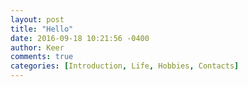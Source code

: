 ```yaml
---
layout: post
title: "Hello"
date: 2016-09-18 10:21:56 -0400
author: Keer 
comments: true
categories: [Introduction, Life, Hobbies, Contacts]
---
```

